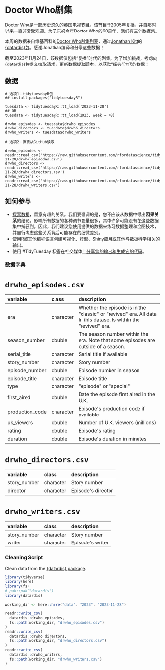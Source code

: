 # Doctor Who剧集

Doctor Who是一部历史悠久的英国电视节目。该节目于2005年复播，并自那时以来一直非常受欢迎。为了庆祝今年Doctor Who的60周年，我们有三个数据集。

本周的数据来自维基百科的[Doctor Who剧集列表](https://en.wikipedia.org/wiki/List_of_Doctor_Who_episodes_(2005%E2%80%93present))，通过[Jonathan Kitt](https://github.com/KittJonathan/datardis)的[{datardis}包](https://cran.r-project.org/package=datardis)。感谢Jonathan编译和分享这些数据！

截至2023年11月24日，该数据仅包括“复播”时代的剧集。为了增加挑战，考虑向{datardis}包提交拉取请求，更新[数据提取脚本](https://github.com/KittJonathan/datardis/tree/main/misc)，以获取“经典”时代的数据！

## 数据

```{r}
# 选项1：tidytuesdayR包 
## install.packages("tidytuesdayR")

tuesdata <- tidytuesdayR::tt_load('2023-11-28')
## OR
tuesdata <- tidytuesdayR::tt_load(2023, week = 48)

drwho_episodes <- tuesdata$drwho_episodes
drwho_directors <- tuesdata$drwho_directors
drwho_writers <- tuesdata$drwho_writers

# 选项2：直接从GitHub读取

drwho_episodes <- readr::read_csv('https://raw.githubusercontent.com/rfordatascience/tidytuesday/master/data/2023/2023-11-28/drwho_episodes.csv')
drwho_directors <- readr::read_csv('https://raw.githubusercontent.com/rfordatascience/tidytuesday/master/data/2023/2023-11-28/drwho_directors.csv')
drwho_writers <- readr::read_csv('https://raw.githubusercontent.com/rfordatascience/tidytuesday/master/data/2023/2023-11-28/drwho_writers.csv')
```

## 如何参与

- [探索数据](https://r4ds.hadley.nz/)，留意有趣的关系。我们要强调的是，您不应该从数据中得出**因果关系**的结论。影响所有数据的各种调节变量很多，其中许多可能没有在这些数据集中捕获到。因此，我们建议您使用提供的数据来练习数据整理和绘图技术，并自行考虑这些关系背后可能存在的细微差别。
- 使用R或其他编程语言创建可视化、模型、[Shiny应用](https://shiny.posit.co/)或其他与数据科学相关的输出。
- 使用 #TidyTuesday 标签在社交媒体上[分享您的输出和生成它的代码](../../../sharing.md)。

### 数据字典

# `drwho_episodes.csv`

|variable        |class     |description     |
|:---------------|:---------|:---------------|
|era             |character |Whether the episode is in the "classic" or "revived" era. All data in this dataset is within the "revived" era.|
|season_number   |double    |The season number within the era. Note that some episodes are outside of a season.|
|serial_title    |character |Serial title if available |
|story_number    |character |Story number|
|episode_number  |double    |Episode number in season|
|episode_title   |character |Episode title|
|type            |character |"episode" or "special"|
|first_aired     |double    |Date the episode first aired in the U.K.|
|production_code |character |Episode's production code if available|
|uk_viewers      |double    |Number of U.K. viewers (millions)|
|rating          |double    |Episode's rating|
|duration        |double    |Episode's duration in minutes|

# `drwho_directors.csv`

|variable     |class     |description  |
|:------------|:---------|:------------|
|story_number |character |Story number|
|director     |character |Episode's director|

# `drwho_writers.csv`

|variable     |class     |description  |
|:------------|:---------|:------------|
|story_number |character |Story number|
|writer       |character |Episode's writer|

### Cleaning Script

Clean data from the [{datardis} package](https://github.com/KittJonathan/datardis).

``` r
library(tidyverse)
library(here)
library(fs)
# pak::pak("datardis")
library(datardis)

working_dir <- here::here("data", "2023", "2023-11-28")

readr::write_csv(
  datardis::drwho_episodes,
  fs::path(working_dir, "drwho_episodes.csv")
)
readr::write_csv(
  datardis::drwho_directors,
  fs::path(working_dir, "drwho_directors.csv")
)
readr::write_csv(
  datardis::drwho_writers,
  fs::path(working_dir, "drwho_writers.csv")
)
```

